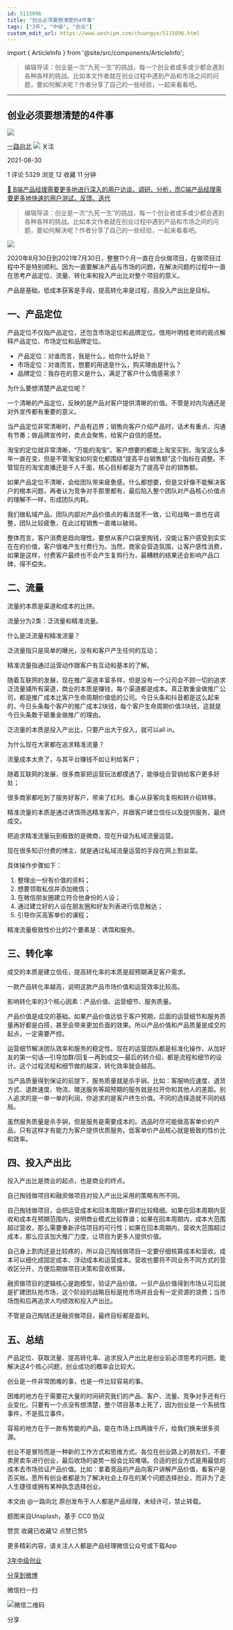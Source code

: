```yaml
---
id: 5115096
title: "创业必须要想清楚的4件事"
tags: ["3年", "中级", "创业"]
custom_edit_url: https://www.woshipm.com/chuangye/5115096.html
---
```

import { ArticleInfo } from '@site/src/components/ArticleInfo';

<ArticleInfo
    author="一路向北"
    authorLink="https://www.woshipm.com/u/314241"
    published="2021-08-30"
    views={5329}
    comments={1}
    collects={12}
/>

> 编辑导读：创业是一次“九死一生”的挑战，每一个创业者或多或少都会遇到各种各样的挑战。比如本文作者就在创业过程中遇到产品和市场之间的问题，要如何解决呢？作者分享了自己的一些经验，一起来看看吧。

---

## 创业必须要想清楚的4件事

[![](https://static.woshipm.com/WX_U_201708_20170826165636_1008.jpg?imageView2/1/w/72/h/72/q/100)](https://www.woshipm.com/u/314241)

[一路向北](https://www.woshipm.com/u/314241) ![](https://static.woshipm.com/tag/1101_1@2x.png) 关注

2021-08-30

1 评论 5329 浏览 12 收藏 11 分钟

[🔗 B端产品经理需要更多地进行深入的用户访谈、调研、分析，而C端产品经理需要更多地快速的用户测试、反馈、迭代](https://ke.qidianla.com/courses/bcpm)

> 编辑导读：创业是一次“九死一生”的挑战，每一个创业者或多或少都会遇到各种各样的挑战。比如本文作者就在创业过程中遇到产品和市场之间的问题，要如何解决呢？作者分享了自己的一些经验，一起来看看吧。

![](https://image.woshipm.com/wp-files/2021/08/E0Fc6uGZsy7FxyUehyrO.jpg)

2020年8月30日到2021年7月30日，整整11个月一直在合伙做项目，在做项目过程中不是特别顺利。因为一直要解决产品与市场的问题，在解决问题的过程中一直在思考产品定位、流量、转化率和投入产出比对整个项目的意义。

产品是基础，低成本获客是手段，提高转化率是过程，高投入产出比是目标。

## 一、产品定位

产品定位不仅指产品定位，还包含市场定位和品牌定位。借用叶明桂老师的观点解释产品定位、市场定位和品牌定位。

*   产品定位：对谁而言，我是什么，给你什么好处？
*   市场定位：对谁而言，想要的用途是什么，购买理由是什么？
*   品牌定位：我存在的意义是什么，满足了客户什么情感需求？

为什么要想清楚产品定位呢？

一个清晰的产品定位，反映的是产品对客户提供清晰的价值。不管是对内沟通还是对外宣传都有重要的意义。

当产品定位非常清晰时，产品有边界；销售向客户介绍产品时，话术有重点、沟通有节奏；做品牌宣传时，卖点会聚焦，给客户自信的感觉。

淘宝的定位就非常清晰，“万能的淘宝”。客户想要的都能上淘宝买到，淘宝这么多年一直在变，但是不管淘宝如何变化都围绕“提高平台销售额”这个指标在调整。不管现在的淘宝直播还是千人千面，核心目标都是为了提高平台的销售额。

如果产品定位不清晰，会给团队带来疲惫感。什么都想要，但是又好像不能解决客户的根本问题，再者认为竞争对手那里都有，最后陷入整个团队对产品核心价值点的理解不一样，形成团队内耗。

我们做私域产品，团队内部对产品价值点的看法就不一致，公司战略一直也在调整，团队比较疲惫，在此过程销售一直难以破局。

整体而言，客户消费是趋向理性。要想从客户口袋里掏钱，没能让客户感受到实实在在的价值，客户很难产生付费行为。当然，商家会营造氛围，让客户感性消费，如果是这样，付费客户最终也不会产生复购行为，最糟糕的结果还会影响产品口碑，得不偿失。

## 二、流量

流量的本质是渠道和成本的比拼。

流量分为2类：泛流量和精准流量。

什么是泛流量和精准流量？

泛流量指只是简单的曝光，没有和客户产生任何的互动；

精准流量指通过运营动作跟客户有互动和基本的了解。

随着互联网的发展，现在推广渠道丰富多样，但是没有一个公司会不顾一切的追求泛流量铺所有渠道，商业的本质是赚钱，每个渠道都是成本。真正敢重金做推广公司，都是推广成本比客户生命周期价值低的公司。今日头条和抖音都是这么起来的，今日头条每个客户的推广成本2块钱，每个客户生命周期价值3块钱，这就是今日头条敢于砸重金做推广的理由。

泛流量的本质是投入产出比，只要产出大于投入，就可以all in。

为什么现在大家都在追求精准流量？

流量成本太贵了，与其平台赚钱不如让利给客户；

随着互联网的发展，很多商家把运营玩法都摸透了，能够组合营销给客户更多好处；

很多商家都吃到了服务好客户，带来了红利。重心从获客向复购和转介绍转移。

精准流量的本质是通过诱饵筛选精准客户，并跟客户建立信任以及提供服务，最终成交。

把追求精准流量玩到极致的是微商，现在升级为私域流量运营。

现在很多知识付费的博主，就是通过私域流量运营的手段在网上割韭菜。

具体操作步骤如下：

1.  整理出一份有价值的资料；
2.  想要领取私信并添加微信；
3.  在微信朋友圈建立符合他身份的人设；
4.  通过建立好的人设在朋友圈和好友列表进行信息触达；
5.  引导你买高客单价的课程；

精准流量极致性价比的2个要素是：诱饵和服务。

## 三、转化率

成交的本质是建立信任，提高转化率的本质是超预期满足客户需求。

一款产品转化率越高，说明这款产品市场价值和运营效率比较高。

影响转化率的3个核心因素：产品价值、运营细节、服务质量。

产品价值是成交的基础。如果产品价值远低于客户预期，后面的运营细节和服务质量再好都是白搭，甚至会带来更加负面的效果。所以产品价值和产品质量是成交的起点，一定需要严控。

运营细节解决团队效率和服务的稳定性。现在的运营团队都是标准化操作，从加好友的第一句话—引导加群/回复—再到成交—最后的转介绍，都是流程和细节的设计。这个过程流程和细节做的越深，转化效率就会越高。

当产品质量得到保证的前提下，服务质量就是杀手锏。比如：客服响应速度、退货方式、退款速度、物流、赠送服务等超预期的服务就是拉开你和其他人的差距。别人追求的是一单一单的利润，你追求的是客户终生价值。不同的选择造就不同的结局。

虽然服务质量是杀手锏，但是服务是需要成本的。选品时尽可能做高客单价的产品，只有这样才有能力为客户提供优质服务。低客单价产品核心就是极致的性价比和效率。

## 四、投入产出比

投入产出比是商业的起点，也是商业的终点。

自己掏钱做项目和融资做项目对投入产出比采用的策略有所不同。

自己掏钱做项目，会把运营成本和回本周期计算的比较精细。如果在回本周期内营收和成本在预期范围内，说明商业模式比较靠谱；如果在回本周期内，成本大范围超过营收，那么需要重新评估项目的可行性；如果在回本周期内，营收大范围超过成本，那么应该加大推广力度，让项目为更多人提供价值。

自己身上割肉还是比较疼的，所以自己掏钱做项目一定要仔细核算成本和营收。成本可以细化成固定成本、浮动成本和运营成本。营收也要将不同业务不同方式的营收区分开，方便后期做项目决策和营收核算。

融资做项目的逻辑核心是跑模型，验证产品价值。一旦产品价值得到市场认可后就是扩建团队抢市场，这个阶段的战略目标是抢市场并且会有一定资源的浪费；当市场饱和后再追求人均绩效和投入产出比。

不管是自己掏钱还是融资做项目，最终目标都是盈利。

## 五、总结

产品定位、获取流量、提高转化率、追求投入产出比是创业前必须思考的问题。能解决这4个核心问题，创业成功的概率会比较大。

创业是一件非常困难的事，也是一件比较容易的事。

困难的地方在于需要花大量的时间研究我们的产品、客户、流量、竞争对手还有行业变化。只要有一个点没有想清楚，整个项目基本上死了，因为创业是一个系统性事件，不是孤立事件。

容易的地方在于一款有势能的产品，能在市场上四两拨千斤，给我们换来很多资源。

创业不是冒险而是一种新的工作方式和思维方式。各位在创业路上的朋友们，不要卖房卖车进行创业，最后收场的姿势一般会比较难堪。合适的创业方式是用最低的成本去市场验证产品价值。比如：拿着竞品的产品向客户讲解产品价值，看客户是否买账。愿所有创业者都是为了解决社会上存在的某个问题选择创业，而非为了走人生捷径或拥有某种执念选择创业。

本文由 @一路向北 原创发布于人人都是产品经理，未经许可，禁止转载。

题图来自Unsplash，基于 CC0 协议

赞赏 收藏已收藏12 点赞已赞5

更多精彩内容，请关注人人都是产品经理微信公众号或下载App

[3年](https://www.woshipm.com/tag/3%e5%b9%b4)[中级](https://www.woshipm.com/tag/%e4%b8%ad%e7%ba%a7)[创业](https://www.woshipm.com/tag/venture)

[分享到微博](https://service.weibo.com/share/share.php?appkey=2775287854&title=创业必须要想清楚的4件事&url=https://www.woshipm.com/chuangye/5115096.html&pic=https://image.woshipm.com/wp-files/2021/08/E0Fc6uGZsy7FxyUehyrO.jpg)

微信扫一扫

![微信二维码](https://api.pwmqr.com/qrcode/create/?url=https://www.woshipm.com/chuangye/5115096.html)

分享
